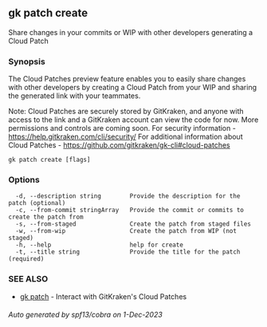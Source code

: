## gk patch create

Share changes in your commits or WIP with other developers generating a Cloud Patch

### Synopsis

The Cloud Patches preview feature enables you to easily share changes with other developers by creating a Cloud Patch from your WIP and sharing the generated link with your teammates.

Note: Cloud Patches are securely stored by GitKraken, and anyone with access to the link and a GitKraken account can view the code for now. More permissions and controls are coming soon.
For security information - https://help.gitkraken.com/cli/security/
For additional information about Cloud Patches - https://github.com/gitkraken/gk-cli#cloud-patches

```
gk patch create [flags]
```

### Options

```
  -d, --description string        Provide the description for the patch (optional)
  -c, --from-commit stringArray   Provide the commit or commits to create the patch from
  -s, --from-staged               Create the patch from staged files
  -w, --from-wip                  Create the patch from WIP (not staged)
  -h, --help                      help for create
  -t, --title string              Provide the title for the patch (required)
```

### SEE ALSO

* [gk patch](gk_patch.md)	 - Interact with GitKraken's Cloud Patches

###### Auto generated by spf13/cobra on 1-Dec-2023
